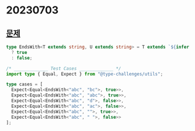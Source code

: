 # 20230703

## [문제](https://www.typescriptlang.org/play?ssl=35&ssc=2&pln=22&pc=1#code/PQKgUABBBMBsCcBmCBaCBRAdgEwM4HUBLAFwAtJUUrqKAjATwgCtCBDTAc11PYgAoAAi3ZcemALYBTYqwCUEAMRTshAK7jFxSeIAOAG1ZaUekpIBOrPWAoLbEAIqrJuYoQD2ma1ACSuvdslMYggAAyw8IjIAHgAVABoIAFUAPhCIAHdSQgBjUggZAGtnfPS3CEkAD1Zs4JczQk58+h1i9mwIM2lVM0xcDNJpAbNQmLTAvAySPJDEkK8IADE3YcrWP0kALnmQneJm52z6nWIKPZaIVggAXgwcAimogHJWWmzHhMfXx+SIYGByiotGqSdrEMq0ST5MxOU77CC0a63CIPZ5fD4vN4-P4AoFaUHgyHEaGSWHnbKI8L3aKot4fbDfX7-Sq4kH5AkQABmllwJKgOzmFB+ADVCJJ0hAPBAAOIkAASqloGwgpGIxB0uA2f2IuFyADomLhdcsOMA4EgwCBgNZQBAAPr2h2Oh0QACabm6EAAwm5sJDZeZIU6g-aIJbrGdIZTIqRYgCtHcIHUGhwEok4+M+knOD8bjF0wmQgASADeDQ55kWAF8S4lK2kAPxQpwQJVcvQ860gO3Bp0QGLOYKe1g8vo93thwi6ZbBCMQYsYACOqksCXQgMkNQglc5ZjcGkeAgjKFyln8nGcwFUrnbj3DcOyw+KNwA2hQ17iougl5ZP3do08MXeCBPkxBIiScZJkjiN91xqT9vz0X9kWpQD0S+KCm0kSDoKgd8N2IeDl0QqMUVQ4D6QwtseWwmCPy-IikKpGMaSA55QM5bksKg2j8MIn8SJQtFgO+MDiRo3DYII+j+L-UihMeYDKM4miAF1O27McQwWboyArABlLR1Q0zTQytUBBQgPSeE6CB6HdYZcDcPQr3cXolRVNUNS1HVSH1Q1jVNBBEGAdhcHScwLJFMVEyclyPA1ZVVXVTVgG1PUDSNMwTTNYLHOc1x4osgBZZZIU9Hg9DPDhnHcpKvNSny-MyjgLStIA)

```ts
type EndsWith<T extends string, U extends string> = T extends `${infer F}${U}`
  ? true
  : false;

/* _____________ Test Cases _____________ */
import type { Equal, Expect } from "@type-challenges/utils";

type cases = [
  Expect<Equal<EndsWith<"abc", "bc">, true>>,
  Expect<Equal<EndsWith<"abc", "abc">, true>>,
  Expect<Equal<EndsWith<"abc", "d">, false>>,
  Expect<Equal<EndsWith<"abc", "ac">, false>>,
  Expect<Equal<EndsWith<"abc", "">, true>>,
  Expect<Equal<EndsWith<"abc", " ">, false>>
];
```
